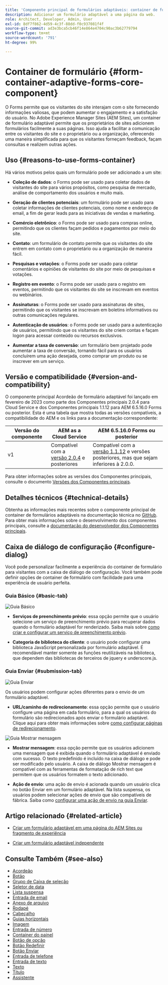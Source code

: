 ```yaml
---
title: 'Componente principal de formulários adaptáveis: container de formulário'
description: Adicionar um formulário adaptável a uma página da web.
role: Architect, Developer, Admin, User
exl-id: 8df7f862-4d59-4c3f-88dd-f0c937081f4f
source-git-commit: ad3e3bca5cb46f14e864e4704c90ac3b62779794
workflow-type: tm+mt
source-wordcount: '791'
ht-degree: 99%

---
```


# Container de formulário {#form-container-adaptive-forms-core-component}

O Forms permite que os visitantes do site interajam com o site fornecendo informações valiosas, que podem aumentar o engajamento e a satisfação do usuário. No Adobe Experience Manager Sites (AEM Sites), um container de formulário adaptável permite que os proprietários de sites adicionem formulários facilmente a suas páginas. Isso ajuda a facilitar a comunicação entre os visitantes do site e o proprietário ou a organização, oferecendo uma maneira simplificada para que os visitantes forneçam feedback, façam consultas e realizem outras ações.

## Uso {#reasons-to-use-forms-container}

Há vários motivos pelos quais um formulário pode ser adicionado a um site:

* **Coleção de dados**: o Forms pode ser usado para coletar dados de visitantes do site para vários propósitos, como pesquisa de mercado, análise de comportamento dos usuários e muito mais.

* **Geração de clientes potenciais**: um formulário pode ser usado para coletar informações de clientes potenciais, como nome e endereço de email, a fim de gerar leads para as iniciativas de vendas e marketing.

* **Comércio eletrônico**: o Forms pode ser usado para compras online, permitindo que os clientes façam pedidos e pagamentos por meio do site.

* **Contato**: um formulário de contato permite que os visitantes do site entrem em contato com o proprietário ou a organização de maneira fácil.

* **Pesquisas e votações**: o Forms pode ser usado para coletar comentários e opiniões de visitantes do site por meio de pesquisas e votações.

* **Registro em evento**: o Forms pode ser usado para o registro em eventos, permitindo que os visitantes do site se inscrevam em eventos ou webinários.

* **Assinaturas**: o Forms pode ser usado para assinaturas de sites, permitindo que os visitantes se inscrevam em boletins informativos ou outras comunicações regulares.

* **Autenticação de usuários**: o Forms pode ser usado para a autenticação de usuários, permitindo que os visitantes do site criem contas e façam logon para acessar conteúdo ou recursos exclusivos.

* **Aumentar a taxa de conversão**: um formulário bem projetado pode aumentar a taxa de conversão, tornando fácil para os usuários concluírem uma ação desejada, como comprar um produto ou se inscrever em um serviço.


## Versão e compatibilidade {#version-and-compatibility}

O componente principal Acordeão de formulário adaptável foi lançado em fevereiro de 2023 como parte dos Componentes principais 2.0.4 para Cloud Service e dos Componentes principais 1.1.12 para AEM 6.5.16.0 Forms ou posterior. Esta é uma tabela que mostra todas as versões compatíveis, a compatibilidade do AEM e os links para a documentação correspondente:

| Versão do componente | AEM as a Cloud Service | AEM 6.5.16.0 Forms ou posterior |
|---|---|---|
| v1 | Compatível com a <br>[versão 2.0.4](/help/adaptive-forms/version.md) e posteriores | Compatível com a <br>[versão 1.1.12](/help/adaptive-forms/version.md) e versões posteriores, mas que sejam inferiores à 2.0.0. |

Para obter informações sobre as versões dos Componentes principais, consulte o documento [Versões dos Componentes principais](/help/adaptive-forms/version.md).
<!-- ## Sample Component Output {#sample-component-output}

To experience the Accordion Component as well as see examples of its configuration options as well as HTML and JSON output, visit the [Component Library](https://adobe.com/go/aem_cmp_library_accordion). -->

## Detalhes técnicos {#technical-details}

Obtenha as informações mais recentes sobre o componente principal de container de formulários adaptáveis na documentação técnica no [GitHub](https://github.com/adobe/aem-core-forms-components/tree/master/ui.af.apps/src/main/content/jcr_root/apps/core/fd/components/form/container/v1/container). Para obter mais informações sobre o desenvolvimento dos componentes principais, consulte a [documentação do desenvolvedor dos Componentes principais](/help/developing/overview.md).

## Caixa de diálogo de configuração {#configure-dialog}

Você pode personalizar facilmente a experiência do container de formulário para visitantes com a caixa de diálogo de configuração. Você também pode definir opções de container de formulário com facilidade para uma experiência de usuário perfeita.

### Guia Básico {#basic-tab}

![Guia Básico](/help/adaptive-forms/assets/formcontainer_basictab.png)

* **Serviços de preenchimento prévio**: essa opção permite que o usuário selecione um serviço de preenchimento prévio para recuperar dados quando o formulário adaptável for renderizado. Saiba mais sobre [como criar e configurar um serviço de preenchimento prévio](https://experienceleague.adobe.com/docs/experience-manager-cloud-service/content/forms/create-an-adaptive-form/prepopulate-adaptive-form-fields.html?lang=pt-BR#aem-forms-custom-prefill-service).

* **Categoria de biblioteca do cliente**: o usuário pode configurar uma biblioteca JavaScript personalizada por formulário adaptável. É recomendável manter somente as funções reutilizáveis na biblioteca, que dependem das bibliotecas de terceiros de jquery e underscore.js.

### Guia Enviar {#submission-tab}

![Guia Enviar](/help/adaptive-forms/assets/formcontainer_submissiontab.png)

Os usuários podem configurar ações diferentes para o envio de um formulário adaptável.

* **URL/caminho de redirecionamento**: essa opção permite que o usuário configure uma página em cada formulário, para a qual os usuários do formulário são redirecionados após enviar o formulário adaptável. Clique aqui para obter mais informações sobre [como configurar páginas de redirecionamento](https://experienceleague.adobe.com/docs/experience-manager-cloud-service/content/forms/create-an-adaptive-form/configure-submit-actions-and-metadata-submission/configuring-redirect-page.html?lang=pt-BR).

![Guia Mostrar mensagem](/help/adaptive-forms/assets/formconatiner_showmessage.png)

* **Mostrar mensagem**: essa opção permite que os usuários adicionem uma mensagem que é exibida quando o formulário adaptável é enviado com sucesso. O texto predefinido é incluído na caixa de diálogo e pode ser modificado pelo usuário. A caixa de diálogo Mostrar mensagem é compatível com as ferramentas de formatação de rich text que permitem que os usuários formatem o texto adicionado.

* **Ação de envio**: uma ação de envio é acionada quando um usuário clica no botão Enviar em um formulário adaptável. Na lista suspensa, os usuários podem selecionar ações de envio que são compatíveis de fábrica. Saiba como [configurar uma ação de envio na guia Enviar](https://experienceleague.adobe.com/docs/experience-manager-cloud-service/content/forms/create-an-adaptive-form/configure-submit-actions-and-metadata-submission/configuring-submit-actions.html?lang=pt-BR#supporting-custom-functions-in-validation-expressions-br).

## Artigo relacionado {#related-article}

* [Criar um formulário adaptável em uma página do AEM Sites ou fragmento de experiência](https://experienceleague.adobe.com/docs/experience-manager-cloud-service/content/forms/adaptive-forms-authoring/create-or-add-an-adaptive-form-to-aem-sites-page.html?lang=pt-BR)

* [Criar um formulário adaptável independente](https://experienceleague.adobe.com/docs/experience-manager-cloud-service/content/forms/adaptive-forms-authoring/authoring-adaptive-forms-core-components/create-an-adaptive-form-on-forms-cs/creating-adaptive-form-core-components.html?lang=pt-BR)


## Consulte Também {#see-also}

* [Acordeão](/help/adaptive-forms/components/accordion.md)
* [Botão](/help/adaptive-forms/components/button.md)
* [Grupo de Caixa de seleção](/help/adaptive-forms/components/checkbox-group.md)
* [Seletor de data](/help/adaptive-forms/components/date-picker.md)
* [Lista suspensa](/help/adaptive-forms/components/drop-down.md)
* [Entrada de email](/help/adaptive-forms/components/email-input.md)
* [Anexo de arquivo](/help/adaptive-forms/components/file-attachment.md)
* [Rodapé](/help/adaptive-forms/components/footer.md)
* [Cabeçalho](/help/adaptive-forms/components/header.md)
* [Guias horizontais](/help/adaptive-forms/components/horizontal-tabs.md)
* [Imagem](/help/adaptive-forms/components/image.md)
* [Entrada de número](/help/adaptive-forms/components/number-input.md)
* [Container do painel](/help/adaptive-forms/components/panel-container.md)
* [Botão de opção](/help/adaptive-forms/components/radio-button.md)
* [Botão Redefinir](/help/adaptive-forms/components/reset-button.md)
* [Botão Enviar](/help/adaptive-forms/components/submit-button.md)
* [Entrada de telefone](/help/adaptive-forms/components/telephone-input.md)
* [Entrada de texto](/help/adaptive-forms/components/text-input.md)
* [Texto](/help/adaptive-forms/components/text.md)
* [Título](/help/adaptive-forms/components/title.md)
* [Assistente](/help/adaptive-forms/components/wizard.md)